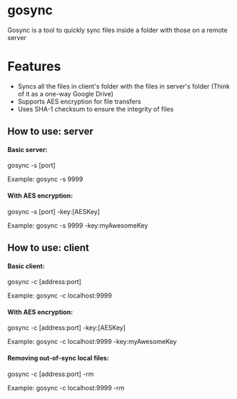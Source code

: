 # gosync
Gosync is a tool to quickly sync files inside a folder with those on a remote server


# Features
- Syncs all the files in client's folder with the files in server's folder (Think of it as a one-way Google Drive)
- Supports AES encryption for file transfers
- Uses SHA-1 checksum to ensure the integrity of files


## How to use: server
#### Basic server: 
gosync -s [port]

Example: gosync -s 9999

#### With AES encryption:
gosync -s [port] -key:[AESKey]

Example: gosync -s 9999 -key:myAwesomeKey


## How to use: client
#### Basic client: 
gosync -c [address:port]

Example: gosync -c localhost:9999

#### With AES encryption:
gosync -c [address:port] -key:[AESKey]

Example: gosync -c localhost:9999 -key:myAwesomeKey

#### Removing out-of-sync local files:
gosync -c [address:port] -rm

Example: gosync -c localhost:9999 -rm
